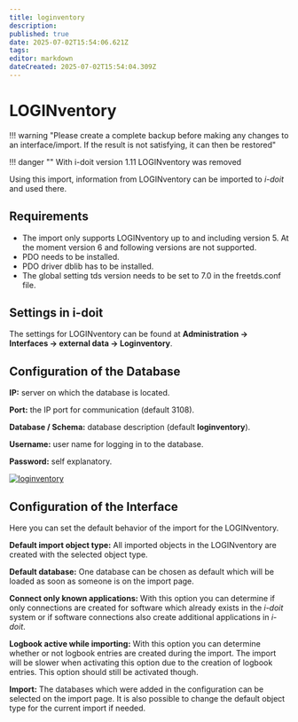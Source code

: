 ```yaml
---
title: loginventory
description: 
published: true
date: 2025-07-02T15:54:06.621Z
tags: 
editor: markdown
dateCreated: 2025-07-02T15:54:04.309Z
---
```


# LOGINventory

!!! warning "Please create a complete backup before making any changes to an interface/import. If the result is not satisfying, it can then be restored"

!!! danger ""
    With i-doit version 1.11 LOGINventory was removed

Using this import, information from LOGINventory can be imported to _i-doit_ and used there.

Requirements
------------

*   The import only supports LOGINventory up to and including version 5. At the moment version 6 and following versions are not supported.
*   PDO needs to be installed.
*   PDO driver dblib has to be installed.
*   The global setting tds version needs to be set to 7.0 in the freetds.conf file.

Settings in i-doit
------------------

The settings for LOGINventory can be found at **Administration → Interfaces → external data → Loginventory**.

Configuration of the Database
-----------------------------

**IP:** server on which the database is located.

**Port:** the IP port for communication (default 3108).

**Database / Schema:** database description (default **loginventory**).

**Username:** user name for logging in to the database.

**Password:** self explanatory.

[![loginventory](../assets/images/en/consolidate-data/loginventory/LOGINVENTORY1.jpg)](../assets/images/en/consolidate-data/loginventory/LOGINVENTORY1.jpg)

Configuration of the Interface
------------------------------

Here you can set the default behavior of the import for the LOGINventory.

**Default import object type:** All imported objects in the LOGINventory are created with the selected object type.

**Default database:** One database can be chosen as default which will be loaded as soon as someone is on the import page.

**Connect only known applications:** With this option you can determine if only connections are created for software which already exists in the _i-doit_ system or if software connections also create additional applications in _i-doit_.

**Logbook active while importing:** With this option you can determine whether or not logbook entries are created during the import. The import will be slower when activating this option due to the creation of logbook entries. This option should still be activated though.

**Import:** The databases which were added in the configuration can be selected on the import page. It is also possible to change the default object type for the current import if needed.
